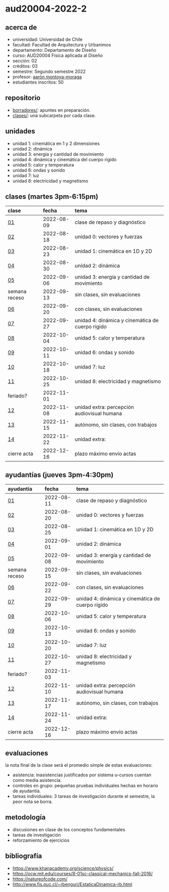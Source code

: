 # aud20004-2022-2

## acerca de

- universidad: Universidad de Chile
- facultad: Facultad de Arquitectura y Urbanimos
- departamento: Departamento de Diseño
- curso: AUD20004 Física aplicada al Diseño
- sección: 02
- créditos: 03
- semestre: Segundo semestre 2022
- profesor: [aarón montoya-moraga](https://montoyamoraga.io)
- estudiantes inscritos: 50

## repositorio

- [borradores/](./borradores/): apuntes en preparación.
- [clases/](./clases/): una subcarpeta por cada clase.

## unidades

- unidad 1: cinemática en 1 y 2 dimensiones
- unidad 2: dinámica
- unidad 3: energía y cantidad de movimiento
- unidad 4: dinámica y cinemática del cuerpo rígido
- unidad 5: calor y temperatura
- unidad 6: ondas y sonido
- unidad 7: luz
- unidad 8: electricidad y magnetismo

## clases (martes 3pm-6:15pm)

| clase                  | fecha      | tema                                             |
| :--------------------- | :--------- | :----------------------------------------------- |
| [01](clases/clase-01/) | 2022-08-09 | clase de repaso y diagnóstico                    |
| [02](clases/clase-02/) | 2022-08-18 | unidad 0: vectores y fuerzas                     |
| [03](clases/clase-03/) | 2022-08-23 | unidad 1: cinemática en 1D y 2D                  |
| [04](clases/clase-04/) | 2022-08-30 | unidad 2: dinámica                               |
| [05](clases/clase-05/) | 2022-09-06 | unidad 3: energía y cantidad de movimiento       |
| semana receso          | 2022-09-13 | sin clases, sin evaluaciones                     |
| [06](clases/clase-06/) | 2022-09-20 | con clases, sin evaluaciones                     |
| [07](clases/clase-07/) | 2022-09-27 | unidad 4: dinámica y cinemática de cuerpo rígido |
| [08](clases/clase-08/) | 2022-10-04 | unidad 5: calor y temperatura                    |
| [09](clases/clase-09/) | 2022-10-11 | unidad 6: ondas y sonido                         |
| [10](clases/clase-10/) | 2022-10-18 | unidad 7: luz                                    |
| [11](clases/clase-11/) | 2022-10-25 | unidad 8: electricidad y magnetismo              |
| feriado?               | 2022-11-01 |                                                  |
| [12](clases/clase-12/) | 2022-11-08 | unidad extra: percepción audiovisual humana      |
| [13](clases/clase-13/) | 2022-11-15 | autónomo, sin clases, con trabajos               |
| [14](clases/clase-14/) | 2022-11-22 | unidad extra:                                    |
| cierre acta            | 2022-12-16 | plazo máximo envío actas                         |

## ayudantías (jueves 3pm-4:30pm)

| ayudantía                      | fecha      | tema                                             |
| :----------------------------- | :--------- | :----------------------------------------------- |
| [01](ayudantias/ayudantia-01/) | 2022-08-11 | clase de repaso y diagnóstico                    |
| [02](ayudantias/ayudantia-02/) | 2022-08-20 | unidad 0: vectores y fuerzas                     |
| [03](ayudantias/ayudantia-03/) | 2022-08-25 | unidad 1: cinemática en 1D y 2D                  |
| [04](ayudantias/ayudantia-04/) | 2022-09-01 | unidad 2: dinámica                               |
| [05](ayudantias/ayudantia-05/) | 2022-09-08 | unidad 3: energía y cantidad de movimiento       |
| semana receso                  | 2022-09-15 | sin clases, sin evaluaciones                     |
| [06](ayudantias/ayudantia-06/) | 2022-09-22 | con clases, sin evaluaciones                     |
| [07](ayudantias/ayudantia-07/) | 2022-09-29 | unidad 4: dinámica y cinemática de cuerpo rígido |
| [08](ayudantias/ayudantia-08/) | 2022-10-06 | unidad 5: calor y temperatura                    |
| [09](ayudantias/ayudantia-09/) | 2022-10-13 | unidad 6: ondas y sonido                         |
| [10](ayudantias/ayudantia-10/) | 2022-10-20 | unidad 7: luz                                    |
| [11](ayudantias/ayudantia-11/) | 2022-10-27 | unidad 8: electricidad y magnetismo              |
| feriado?                       | 2022-11-03 |                                                  |
| [12](ayudantias/ayudantia-12/) | 2022-11-10 | unidad extra: percepción audiovisual humana      |
| [13](ayudantias/ayudantia-13/) | 2022-11-17 | autónomo, sin clases, con trabajos               |
| [14](ayudantias/ayudantia-14/) | 2022-11-24 | unidad extra:                                    |
| cierre acta                    | 2022-12-16 | plazo máximo envío actas                         |

## evaluaciones

la nota final de la clase será el promedio simple de estas evaluaciones:

- asistencia: inasistencias justificados por sistema u-cursos cuentan como media asistencia.
- controles en grupo: pequeñas pruebas individuales hechas en horario de ayudantía.
- tareas individuales: 3 tareas de investigación durante el semestre, la peor nota se borra.

## metodología

- discusiones en clase de los conceptos fundamentales
- tareas de investigación
- reforzamiento de ejercicios

## bibliografía

- https://www.khanacademy.org/science/physics/
- https://ocw.mit.edu/courses/8-01sc-classical-mechanics-fall-2016/
- https://natureofcode.com/
- http://www.fis.puc.cl/~rbenguri/EstaticaDinamica-rb.html
